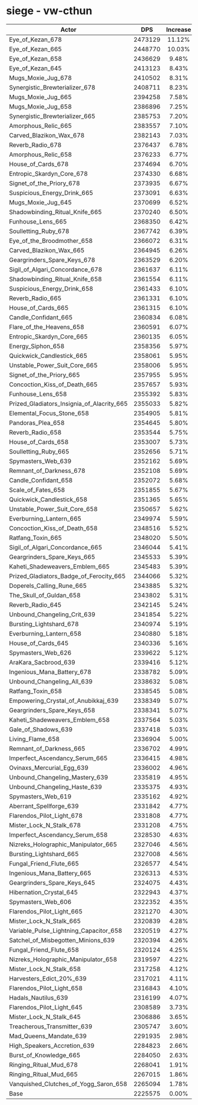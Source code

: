# siege - vw-cthun
| Actor | DPS | Increase |
|---|:---:|:---:|
|Eye_of_Kezan_678|2473129|11.12%|
|Eye_of_Kezan_665|2448770|10.03%|
|Eye_of_Kezan_658|2436629|9.48%|
|Eye_of_Kezan_645|2413123|8.43%|
|Mugs_Moxie_Jug_678|2410502|8.31%|
|Synergistic_Brewterializer_678|2408711|8.23%|
|Mugs_Moxie_Jug_665|2394258|7.58%|
|Mugs_Moxie_Jug_658|2386896|7.25%|
|Synergistic_Brewterializer_665|2385753|7.20%|
|Amorphous_Relic_665|2383557|7.10%|
|Carved_Blazikon_Wax_678|2382143|7.03%|
|Reverb_Radio_678|2376437|6.78%|
|Amorphous_Relic_658|2376233|6.77%|
|House_of_Cards_678|2374694|6.70%|
|Entropic_Skardyn_Core_678|2374330|6.68%|
|Signet_of_the_Priory_678|2373935|6.67%|
|Suspicious_Energy_Drink_665|2373091|6.63%|
|Mugs_Moxie_Jug_645|2370699|6.52%|
|Shadowbinding_Ritual_Knife_665|2370240|6.50%|
|Funhouse_Lens_665|2368350|6.42%|
|Soulletting_Ruby_678|2367742|6.39%|
|Eye_of_the_Broodmother_658|2366072|6.31%|
|Carved_Blazikon_Wax_665|2364945|6.26%|
|Geargrinders_Spare_Keys_678|2363529|6.20%|
|Sigil_of_Algari_Concordance_678|2361637|6.11%|
|Shadowbinding_Ritual_Knife_658|2361554|6.11%|
|Suspicious_Energy_Drink_658|2361433|6.10%|
|Reverb_Radio_665|2361331|6.10%|
|House_of_Cards_665|2361315|6.10%|
|Candle_Confidant_665|2360834|6.08%|
|Flare_of_the_Heavens_658|2360591|6.07%|
|Entropic_Skardyn_Core_665|2360135|6.05%|
|Energy_Siphon_658|2358356|5.97%|
|Quickwick_Candlestick_665|2358061|5.95%|
|Unstable_Power_Suit_Core_665|2358006|5.95%|
|Signet_of_the_Priory_665|2357955|5.95%|
|Concoction_Kiss_of_Death_665|2357657|5.93%|
|Funhouse_Lens_658|2355392|5.83%|
|Prized_Gladiators_Insignia_of_Alacrity_665|2355033|5.82%|
|Elemental_Focus_Stone_658|2354905|5.81%|
|Pandoras_Plea_658|2354645|5.80%|
|Reverb_Radio_658|2353544|5.75%|
|House_of_Cards_658|2353007|5.73%|
|Soulletting_Ruby_665|2352656|5.71%|
|Spymasters_Web_639|2352162|5.69%|
|Remnant_of_Darkness_678|2352108|5.69%|
|Candle_Confidant_658|2352072|5.68%|
|Scale_of_Fates_658|2351855|5.67%|
|Quickwick_Candlestick_658|2351365|5.65%|
|Unstable_Power_Suit_Core_658|2350657|5.62%|
|Everburning_Lantern_665|2349974|5.59%|
|Concoction_Kiss_of_Death_658|2348516|5.52%|
|Ratfang_Toxin_665|2348020|5.50%|
|Sigil_of_Algari_Concordance_665|2346044|5.41%|
|Geargrinders_Spare_Keys_665|2345533|5.39%|
|Kaheti_Shadeweavers_Emblem_665|2345483|5.39%|
|Prized_Gladiators_Badge_of_Ferocity_665|2344066|5.32%|
|Doperels_Calling_Rune_665|2343885|5.32%|
|The_Skull_of_Guldan_658|2343802|5.31%|
|Reverb_Radio_645|2342145|5.24%|
|Unbound_Changeling_Crit_639|2341854|5.22%|
|Bursting_Lightshard_678|2340974|5.19%|
|Everburning_Lantern_658|2340880|5.18%|
|House_of_Cards_645|2340336|5.16%|
|Spymasters_Web_626|2339622|5.12%|
|AraKara_Sacbrood_639|2339416|5.12%|
|Ingenious_Mana_Battery_678|2338782|5.09%|
|Unbound_Changeling_All_639|2338632|5.08%|
|Ratfang_Toxin_658|2338545|5.08%|
|Empowering_Crystal_of_Anubikkaj_639|2338349|5.07%|
|Geargrinders_Spare_Keys_658|2338341|5.07%|
|Kaheti_Shadeweavers_Emblem_658|2337564|5.03%|
|Gale_of_Shadows_639|2337418|5.03%|
|Living_Flame_658|2336904|5.00%|
|Remnant_of_Darkness_665|2336702|4.99%|
|Imperfect_Ascendancy_Serum_665|2336415|4.98%|
|Ovinaxs_Mercurial_Egg_639|2336002|4.96%|
|Unbound_Changeling_Mastery_639|2335819|4.95%|
|Unbound_Changeling_Haste_639|2335375|4.93%|
|Spymasters_Web_619|2335162|4.92%|
|Aberrant_Spellforge_639|2331842|4.77%|
|Flarendos_Pilot_Light_678|2331808|4.77%|
|Mister_Lock_N_Stalk_678|2331208|4.75%|
|Imperfect_Ascendancy_Serum_658|2328530|4.63%|
|Nizreks_Holographic_Manipulator_665|2327046|4.56%|
|Bursting_Lightshard_665|2327008|4.56%|
|Fungal_Friend_Flute_665|2326577|4.54%|
|Ingenious_Mana_Battery_665|2326313|4.53%|
|Geargrinders_Spare_Keys_645|2324075|4.43%|
|Hibernation_Crystal_645|2322943|4.37%|
|Spymasters_Web_606|2322352|4.35%|
|Flarendos_Pilot_Light_665|2321270|4.30%|
|Mister_Lock_N_Stalk_665|2320839|4.28%|
|Variable_Pulse_Lightning_Capacitor_658|2320519|4.27%|
|Satchel_of_Misbegotten_Minions_639|2320394|4.26%|
|Fungal_Friend_Flute_658|2320124|4.25%|
|Nizreks_Holographic_Manipulator_658|2319597|4.22%|
|Mister_Lock_N_Stalk_658|2317258|4.12%|
|Harvesters_Edict_20%_639|2317021|4.11%|
|Flarendos_Pilot_Light_658|2316843|4.10%|
|Hadals_Nautilus_639|2316199|4.07%|
|Flarendos_Pilot_Light_645|2308589|3.73%|
|Mister_Lock_N_Stalk_645|2306886|3.65%|
|Treacherous_Transmitter_639|2305747|3.60%|
|Mad_Queens_Mandate_639|2291935|2.98%|
|High_Speakers_Accretion_639|2284823|2.66%|
|Burst_of_Knowledge_665|2284050|2.63%|
|Ringing_Ritual_Mud_678|2268041|1.91%|
|Ringing_Ritual_Mud_665|2267015|1.86%|
|Vanquished_Clutches_of_Yogg_Saron_658|2265094|1.78%|
|Base|2225575|0.00%|
